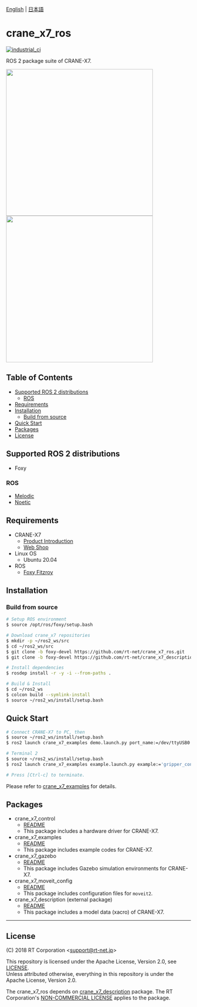 [English](README.en.md) | [日本語](README.md)

# crane_x7_ros

[![industrial_ci](https://github.com/rt-net/crane_x7_ros/actions/workflows/industrial_ci.yml/badge.svg?branch=ros2)](https://github.com/rt-net/crane_x7_ros/actions/workflows/industrial_ci.yml)

ROS 2 package suite of CRANE-X7.

<img src=https://rt-net.github.io/images/crane-x7/CRANE-X7-500x500.png width=400px/><img src=https://rt-net.github.io/images/crane-x7/crane_x7_gazebo_ros2.png width=400px />

## Table of Contents

- [Supported ROS 2 distributions](#supported-ros-2-distributions)
  - [ROS](#ros)
- [Requirements](#requirements)
- [Installation](#installation)
  - [Build from source](#build-from-source)
- [Quick Start](#quick-start)
- [Packages](#packages)
- [License](#license)

## Supported ROS 2 distributions

- Foxy

### ROS

- [Melodic](https://github.com/rt-net/crane_x7_ros/tree/master)
- [Noetic](https://github.com/rt-net/crane_x7_ros/tree/master)
## Requirements

- CRANE-X7
  - [Product Introduction](https://rt-net.jp/products/crane-x7/)
  - [Web Shop](https://www.rt-shop.jp/index.php?main_page=product_info&products_id=3660&language=en)
- Linux OS
  - Ubuntu 20.04
- ROS
  - [Foxy Fitzroy](https://docs.ros.org/en/foxy/Installation.html)

## Installation

### Build from source

```sh
# Setup ROS environment
$ source /opt/ros/foxy/setup.bash

# Download crane_x7 repositories
$ mkdir -p ~/ros2_ws/src
$ cd ~/ros2_ws/src
$ git clone -b foxy-devel https://github.com/rt-net/crane_x7_ros.git
$ git clone -b foxy-devel https://github.com/rt-net/crane_x7_description.git

# Install dependencies
$ rosdep install -r -y -i --from-paths .

# Build & Install
$ cd ~/ros2_ws
$ colcon build --symlink-install
$ source ~/ros2_ws/install/setup.bash
```

## Quick Start

```sh
# Connect CRANE-X7 to PC, then
$ source ~/ros2_ws/install/setup.bash
$ ros2 launch crane_x7_examples demo.launch.py port_name:=/dev/ttyUSB0

# Terminal 2
$ source ~/ros2_ws/install/setup.bash
$ ros2 launch crane_x7_examples example.launch.py example:='gripper_control'

# Press [Ctrl-c] to terminate.
```

Please refer to [crane_x7_examples](./crane_x7_examples/README.md) for details.

## Packages

- crane_x7_control
  - [README](./crane_x7_control/README.md)
  - This package includes a hardware driver for CRANE-X7.
- crane_x7_examples
  - [README](./crane_x7_examples/README.md)
  - This package includes example codes for CRANE-X7.
- crane_x7_gazebo
  - [README](./crane_x7_gazebo/README.md)
  - This package includes Gazebo simulation environments for CRANE-X7.
- crane_x7_moveit_config
  - [README](./crane_x7_moveit_config/README.md)
  - This package includes configuration files for `moveit2`.
- crane_x7_description (external package)
  - [README](https://github.com/rt-net/crane_x7_description/blob/ros2/README.en.md)
  - This package includes a model data (xacro) of CRANE-X7.

---

## License

(C) 2018 RT Corporation \<support@rt-net.jp\>

This repository is licensed under the Apache License, Version 2.0, see [LICENSE](./LICENSE).  
Unless attributed otherwise, everything in this repository is under the Apache License, Version 2.0.

The crane_x7_ros depends on [crane_x7_description](https://github.com/rt-net/crane_x7_description/tree/ros2) package.
The RT Corporation's [NON-COMMERCIAL LICENSE](https://github.com/rt-net/crane_x7_description/blob/ros2/LICENSE) applies to the package.

